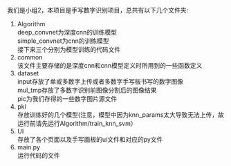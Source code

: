 我们是小组2，本项目是手写数字识别项目，总共有以下几个文件夹:
1. Algorithm  
deep_convnet为深度cnn的训练模型  
simple_convnet为cnn的训练模型  
接下来三个分别为模型训练的代码文件
2. common  
该文件主要存储的是深度cnn和cnn模型定义时所用到的一些函数定义
3. dataset  
input存放了单或多数字上传或者多数字手写板书写的数字图像  
mul_tmp存放了多数字识别前图像分割后的图像结果  
pic为我们存得的一些数字图片源文件
4. pkl  
存放训练好的几个模型(注意，模型中因为knn_params太大导致无法上传，故运行前请先运行Algorithm/train_knn_svm）
5. UI  
存放了各个页面以及手写画板的ui文件和对应的py文件
6. main.py  
运行代码的文件